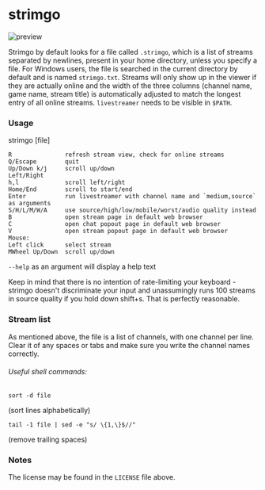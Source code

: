 # strimgo

![preview](https://i.imgur.com/b4XASwv.png)

Strimgo by default looks for a file called `.strimgo`, which is a list of streams separated by newlines, present in your home directory, unless you specify a file. For Windows users, the file is searched in the current directory by default and is named `strimgo.txt`. Streams will only show up in the viewer if they are actually online and the width of the three columns (channel name, game name, stream title) is automatically adjusted to match the longest entry of all online streams. `livestreamer` needs to be visible in `$PATH`.

### Usage

strimgo [file]


    R               refresh stream view, check for online streams
    Q/Escape        quit
    Up/Down k/j     scroll up/down
    Left/Right
    h,l             scroll left/right
    Home/End        scroll to start/end
    Enter           run livestreamer with channel name and `medium,source` as arguments
    S/H/L/M/W/A     use source/high/low/mobile/worst/audio quality instead
    B               open stream page in default web browser
    C               open chat popout page in default web browser
    V               open stream popout page in default web browser
    Mouse:
    Left click      select stream
    MWheel Up/Down  scroll up/down


`--help` as an argument will display a help text

Keep in mind that there is no intention of rate-limiting your keyboard - strimgo doesn't discriminate your input and unassumingly runs 100 streams in source quality if you hold down shift+s. That is perfectly reasonable.

### Stream list

As mentioned above, the file is a list of channels, with one channel per line. Clear it of any spaces or tabs and make sure you write the channel names correctly.

###### Useful shell commands:

    sort -d file

(sort lines alphabetically)

    tail -1 file | sed -e "s/ \{1,\}$//"

(remove trailing spaces)

### Notes

The license may be found in the `LICENSE` file above.
